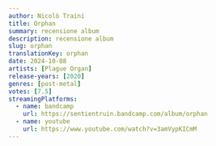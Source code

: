 ```yaml
---
author: Nicolò Traini
title: Orphan
summary: recensione album
description: recensione album
slug: orphan
translationKey: orphan
date: 2024-10-08
artists: [Plague Organ]
release-years: [2020]
genres: [post-metal]
votes: [7.5]
streamingPlatforms:
  - name: bandcamp
    url: https://sentientruin.bandcamp.com/album/orphan
  - name: youtube
    url: https://www.youtube.com/watch?v=3amVypKICmM
---
```


